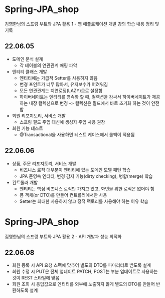 # Spring-JPA_shop
김영한님의 스프링 부트와 JPA 활용 1 - 웹 애플르케이션 개발 강의 학습 내용 정리 및 기록

## 22.06.05
* 도메인 분석 설계
  - 각 테이블의 연관관계 매핑 파악
* 엔티티 클래스 개발
  - 엔티티에는 가급적 Setter를 사용하지 않음
  - 변경 포인트가 너무 많아서, 유지보수가 어려워짐
  - 모든 연관관계는 지연로딩(LAZY)으로 설정함
  - 하이버네이트는 엔티티를 영속화 할 때, 컬렉션을 감싸서 하이버네이트가 제공하는 내장 컬렉션으로 변경 -> 컬렉션은 필드에서 바로 초기화 하는 것이 안전함
* 회원 리포지토리, 서비스 개발
  - 스프링 필드 주입 대신에 생성자 주입 사용 권장
* 회원 기능 테스트
  - @Transactional을 사용하면 테스트 케이스에서 롤백이 적용됨

## 22.06.06
* 상품, 주문 리포지토리, 서비스 개발
  - 비즈니스 로직 대부분이 엔티티에 있는 도메인 모델 패턴 학습
  - JPA 준영속 엔티티, 변경 감지 기능(dirty checking), 병합(merge) 학습
* 컨트롤러 개발
  - 엔티티는 핵심 비즈니스 로직만 가지고 있고, 화면을 위한 로직은 없어야 함
  - 폼 객체(or DTO)를 만들어 컨트롤러에서만 사용
  - Setter는 최대한 사용하지 않고 정적 팩토리를 사용해야 하는 이유 학습

# Spring-JPA_shop
김영한님의 스프링 부트와 JPA 활용 2 - API 개발과 성능 최적화

## 22.06.08
* 회원 등록 시 API 요청 스펙에 맞추어 별도의 DTO를 파마리터로 받도록 설계
* 회원 수정 시 PUT은 전체 업데이트 PATCH, POST는 부분 업데이트로 사용하는 것이 REST 스타일에 맞음
* 회원 조회 시 응답값으로 엔티티를 외부에 노출하지 않게 별도의 DTO를 만들어 반환하도록 설계
